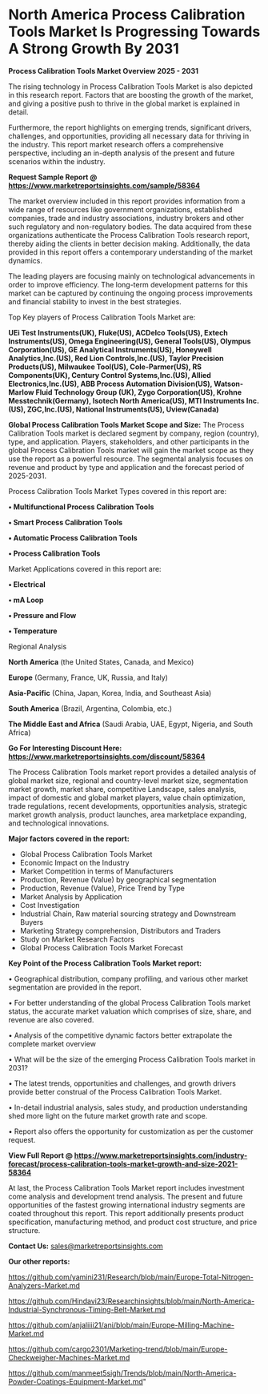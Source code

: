  # North America Process Calibration Tools Market Is Progressing Towards A Strong Growth By 2031

<Strong> Process Calibration Tools Market Overview 2025 - 2031</strong>

The rising technology in Process Calibration Tools Market is also depicted in this research report. Factors that are boosting the growth of the market, and giving a positive push to thrive in the global market is explained in detail.

Furthermore, the report highlights on emerging trends, significant drivers, challenges, and opportunities, providing all necessary data for thriving in the industry. This report market research offers a comprehensive perspective, including an in-depth analysis of the present and future scenarios within the industry.

<strong>Request Sample Report @ <a href=https://www.marketreportsinsights.com/sample/58364>https://www.marketreportsinsights.com/sample/58364</a></strong>

The market overview included in this report provides information from a wide range of resources like government organizations, established companies, trade and industry associations, industry brokers and other such regulatory and non-regulatory bodies. The data acquired from these organizations authenticate the Process Calibration Tools research report, thereby aiding the clients in better decision making. Additionally, the data provided in this report offers a contemporary understanding of the market dynamics.

The leading players are focusing mainly on technological advancements in order to improve efficiency. The long-term development patterns for this market can be captured by continuing the ongoing process improvements and financial stability to invest in the best strategies.

Top Key players of Process Calibration Tools Market are:

<strong>UEi Test Instruments(UK), Fluke(US), ACDelco Tools(US), Extech Instruments(US), Omega Engineering(US), General Tools(US), Olympus Corporation(US), GE Analytical Instruments(US), Honeywell Analytics,Inc.(US), Red Lion Controls,Inc.(US), Taylor Precision Products(US), Milwaukee Tool(US), Cole-Parmer(US), RS Components(UK), Century Control Systems,Inc.(US), Allied Electronics,Inc.(US), ABB Process Automation Division(US), Watson-Marlow Fluid Technology Group (UK), Zygo Corporation(US), Krohne Messtechnik(Germany), Isotech North America(US), MTI Instruments Inc.(US), ZGC,Inc.(US), National Instruments(US), Uview(Canada)</strong>

<strong><b>Global Process Calibration Tools Market Scope and Size:</b></strong>
The Process Calibration Tools market is declared segment by company, region (country), type, and application. Players, stakeholders, and other participants in the global Process Calibration Tools market will gain the market scope as they use the report as a powerful resource. The segmental analysis focuses on revenue and product by type and application and the forecast period of 2025-2031.

Process Calibration Tools Market Types covered in this report are:

<strong>• Multifunctional Process Calibration Tools

• Smart Process Calibration Tools

• Automatic Process Calibration Tools

• Process Calibration Tools</strong>

Market Applications covered in this report are:

<strong>• Electrical

• mA Loop

• Pressure and Flow

• Temperature</strong> 

Regional Analysis

<strong>North America</strong> (the United States, Canada, and Mexico)

<strong>Europe</strong> (Germany, France, UK, Russia, and Italy)

<strong>Asia-Pacific</strong> (China, Japan, Korea, India, and Southeast Asia)

<strong>South America</strong> (Brazil, Argentina, Colombia, etc.)

<strong>The Middle East and Africa</strong> (Saudi Arabia, UAE, Egypt, Nigeria, and South Africa)

<strong>Go For Interesting Discount Here: <a href=https://www.marketreportsinsights.com/discount/58364>https://www.marketreportsinsights.com/discount/58364</a></strong>

The Process Calibration Tools market report provides a detailed analysis of global market size, regional and country-level market size, segmentation market growth, market share, competitive Landscape, sales analysis, impact of domestic and global market players, value chain optimization, trade regulations, recent developments, opportunities analysis, strategic market growth analysis, product launches, area marketplace expanding, and technological innovations.

<strong><b>Major factors covered in the report:</b></strong>
<ul>
  <li>Global Process Calibration Tools Market </li>
  <li>Economic Impact on the Industry</li>
  <li>Market Competition in terms of Manufacturers</li>
  <li>Production, Revenue (Value) by geographical segmentation</li>
  <li>Production, Revenue (Value), Price Trend by Type</li>
  <li>Market Analysis by Application</li>
  <li>Cost Investigation</li>
  <li>Industrial Chain, Raw material sourcing strategy and Downstream Buyers</li>
  <li>Marketing Strategy comprehension, Distributors and Traders</li>
  <li>Study on Market Research Factors</li>
  <li>Global Process Calibration Tools Market Forecast</li>
</ul>

<strong><b>Key Point of the Process Calibration Tools Market report:</b></strong>

• Geographical distribution, company profiling, and various other market segmentation are provided in the report.

• For better understanding of the global Process Calibration Tools market status, the accurate market valuation which comprises of size, share, and revenue are also covered.

• Analysis of the competitive dynamic factors better extrapolate the complete market overview

• What will be the size of the emerging Process Calibration Tools market in 2031?

• The latest trends, opportunities and challenges, and growth drivers provide better construal of the Process Calibration Tools Market.

• In-detail industrial analysis, sales study, and production understanding shed more light on the future market growth rate and scope.

• Report also offers the opportunity for customization as per the customer request.

<strong><b>View Full Report @ <a href=https://www.marketreportsinsights.com/industry-forecast/process-calibration-tools-market-growth-and-size-2021-58364>https://www.marketreportsinsights.com/industry-forecast/process-calibration-tools-market-growth-and-size-2021-58364</a></b></strong>


At last, the Process Calibration Tools Market report includes investment come analysis and development trend analysis. The present and future opportunities of the fastest growing international industry segments are coated throughout this report. This report additionally presents product specification, manufacturing method, and product cost structure, and price structure.

<strong>Contact Us:</strong>
sales@marketreportsinsights.com

<strong>Our other reports:</strong>

<a href=https://github.com/yamini231/Research/blob/main/Europe-Total-Nitrogen-Analyzers-Market.md>https://github.com/yamini231/Research/blob/main/Europe-Total-Nitrogen-Analyzers-Market.md</a>

<a href=https://github.com/Hindavi23/Researchinsights/blob/main/North-America-Industrial-Synchronous-Timing-Belt-Market.md>https://github.com/Hindavi23/Researchinsights/blob/main/North-America-Industrial-Synchronous-Timing-Belt-Market.md</a>

<a href=https://github.com/anjaliiii21/ani/blob/main/Europe-Milling-Machine-Market.md>https://github.com/anjaliiii21/ani/blob/main/Europe-Milling-Machine-Market.md</a>

<a href=https://github.com/cargo2301/Marketing-trend/blob/main/Europe-Checkweigher-Machines-Market.md>https://github.com/cargo2301/Marketing-trend/blob/main/Europe-Checkweigher-Machines-Market.md</a>

<a href=https://github.com/manmeet5sigh/Trends/blob/main/North-America-Powder-Coatings-Equipment-Market.md>https://github.com/manmeet5sigh/Trends/blob/main/North-America-Powder-Coatings-Equipment-Market.md</a>"
